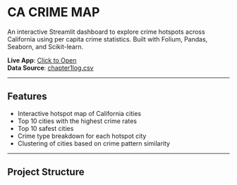 # CA CRIME MAP

An interactive Streamlit dashboard to explore crime hotspots across California using per capita crime statistics. Built with Folium, Pandas, Seaborn, and Scikit-learn.

**Live App**: [Click to Open](https://victorkilanko-ca-crime-map.streamlit.app)  
**Data Source**: [chapter1log.csv](https://github.com/VictorKilanko/california-crime-dashboard/blob/main/chapter1log.csv)

---

## Features

- Interactive hotspot map of California cities
- Top 10 cities with the highest crime rates
- Top 10 safest cities
- Crime type breakdown for each hotspot city
- Clustering of cities based on crime pattern similarity

---

## Project Structure

